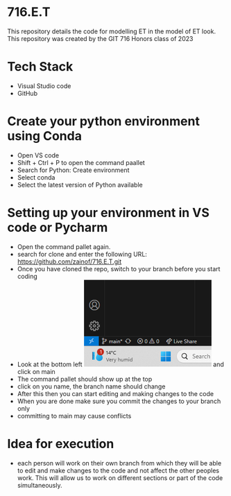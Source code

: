 # 716.E.T
This repository details the code for modelling ET in the model of ET look.  This repository was created by the GIT 716 Honors class of 2023

# Tech Stack 
- Visual Studio code
- GitHub 

# Create your python environment using Conda
- Open VS code 
- Shift + Ctrl + P to open the command paallet
- Search for Python: Create environment 
- Select conda 
- Select the latest version of Python available

# Setting up your environment in VS code or Pycharm 
- Open the command pallet again.
- search for clone and enter the following URL: https://github.com/zainof/716.E.T.git
- Once you have cloned the repo, switch to your branch before you start coding
- Look at the bottom left ![Alt text](image.png) and click on main 
- The command pallet should show up at the top
- click on you name, the branch name should change
- After this then you can start editing and making changes to the code
- When you are done make sure you commit the changes to your branch only
- committing to main may cause conflicts 

# Idea for execution 
- each person will work on their own branch from which they will be able to edit and make changes to the code and not affect the other peoples work. This will allow us to work on different sections or part of the code simultaneously. 
